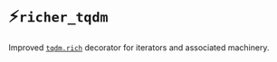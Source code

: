 # ⚡`richer_tqdm`

Improved [`tqdm.rich`](https://github.com/tqdm/tqdm/blob/master/tqdm/rich.py) decorator for iterators and associated machinery.
